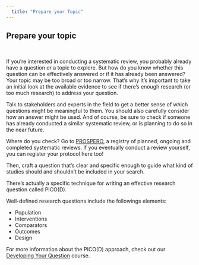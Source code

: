 ```yaml
---
  title: "Prepare your Topic"
---
```


## Prepare your topic

<br>

If you’re interested in conducting a systematic review, you probably already have a question or a topic to explore. But how do you know whether this question can be effectively answered or if it has already been answered? Your topic may be too broad or too narrow.  That’s why it’s important to take an initial look at the available evidence to see if there’s enough research (or too much research) to address your question. 

Talk to stakeholders and experts in the field to get a better sense of which questions might be meaningful to them.  You should also carefully consider how an answer might be used.  And of course, be sure to check if someone has already conducted a similar systematic review, or is planning to do so in the near future.  

Where do you check? Go to [PROSPERO](https://www.crd.york.ac.uk/prospero/), a registry of  planned, ongoing and completed systematic reviews. If you eventually conduct a review yourself, you can register your protocol here too!

Then, craft a question that’s clear and specific enough to guide what kind of studies should and shouldn’t be included in your search.  

There’s actually a specific technique for writing an effective research question called PICO(D).

Well-defined research questions include the followings elements:
- Population
- Interventions
- Comparators
- Outcomes
- Design

For more information about the PICO(D) approach, check out our <a href = "http://evsynthacademy.org/pico-d/">Developing Your Question</a> course.

